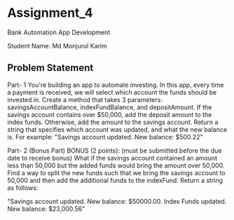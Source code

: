 # Assignment_4
Bank Automation App Development

Student Name: Md Monjurul Karim

Problem Statement
------------------
Part- 1
You're building an app to automate investing. In this app, every time a payment is received, we will select which account the funds should be invested in. Create a method that takes 3 parameters: savingsAccountBalance, indexFundBalance, and depositAmount. If the savings account contains over $50,000, add the deposit amount to the index funds. Otherwise, add the amount to the savings account. Return a string that specifies which account was updated, and what the new balance is. For example:
"Savings account updated. New balance: $500.22"

Part- 2 (Bonus Part)
BONUS (2 points): (must be submitted before the due date to receive bonus)
What if the savings account contained an amount less than 50,000 but the added funds would bring the amount over 50,000. Find a way to split the new funds such that we bring the savings account to 50,000 and then add the additional funds to the indexFund. Return a string as follows:

"Savings account updated. New balance: $50000.00.
Index Funds updated. New balance: $23,000.56"
